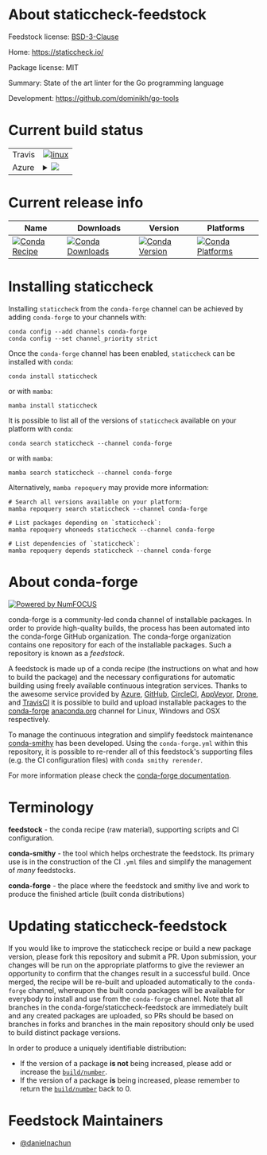About staticcheck-feedstock
===========================

Feedstock license: [BSD-3-Clause](https://github.com/conda-forge/staticcheck-feedstock/blob/main/LICENSE.txt)

Home: https://staticcheck.io/

Package license: MIT

Summary: State of the art linter for the Go programming language

Development: https://github.com/dominikh/go-tools

Current build status
====================


<table><tr>
    <td>Travis</td>
    <td>
      <a href="https://app.travis-ci.com/conda-forge/staticcheck-feedstock">
        <img alt="linux" src="https://img.shields.io/travis/com/conda-forge/staticcheck-feedstock/main.svg?label=Linux">
      </a>
    </td>
  </tr>
    
  <tr>
    <td>Azure</td>
    <td>
      <details>
        <summary>
          <a href="https://dev.azure.com/conda-forge/feedstock-builds/_build/latest?definitionId=23140&branchName=main">
            <img src="https://dev.azure.com/conda-forge/feedstock-builds/_apis/build/status/staticcheck-feedstock?branchName=main">
          </a>
        </summary>
        <table>
          <thead><tr><th>Variant</th><th>Status</th></tr></thead>
          <tbody><tr>
              <td>linux_64</td>
              <td>
                <a href="https://dev.azure.com/conda-forge/feedstock-builds/_build/latest?definitionId=23140&branchName=main">
                  <img src="https://dev.azure.com/conda-forge/feedstock-builds/_apis/build/status/staticcheck-feedstock?branchName=main&jobName=linux&configuration=linux%20linux_64_" alt="variant">
                </a>
              </td>
            </tr><tr>
              <td>linux_aarch64</td>
              <td>
                <a href="https://dev.azure.com/conda-forge/feedstock-builds/_build/latest?definitionId=23140&branchName=main">
                  <img src="https://dev.azure.com/conda-forge/feedstock-builds/_apis/build/status/staticcheck-feedstock?branchName=main&jobName=linux&configuration=linux%20linux_aarch64_" alt="variant">
                </a>
              </td>
            </tr><tr>
              <td>linux_ppc64le</td>
              <td>
                <a href="https://dev.azure.com/conda-forge/feedstock-builds/_build/latest?definitionId=23140&branchName=main">
                  <img src="https://dev.azure.com/conda-forge/feedstock-builds/_apis/build/status/staticcheck-feedstock?branchName=main&jobName=linux&configuration=linux%20linux_ppc64le_" alt="variant">
                </a>
              </td>
            </tr><tr>
              <td>osx_64</td>
              <td>
                <a href="https://dev.azure.com/conda-forge/feedstock-builds/_build/latest?definitionId=23140&branchName=main">
                  <img src="https://dev.azure.com/conda-forge/feedstock-builds/_apis/build/status/staticcheck-feedstock?branchName=main&jobName=osx&configuration=osx%20osx_64_" alt="variant">
                </a>
              </td>
            </tr><tr>
              <td>osx_arm64</td>
              <td>
                <a href="https://dev.azure.com/conda-forge/feedstock-builds/_build/latest?definitionId=23140&branchName=main">
                  <img src="https://dev.azure.com/conda-forge/feedstock-builds/_apis/build/status/staticcheck-feedstock?branchName=main&jobName=osx&configuration=osx%20osx_arm64_" alt="variant">
                </a>
              </td>
            </tr><tr>
              <td>win_64</td>
              <td>
                <a href="https://dev.azure.com/conda-forge/feedstock-builds/_build/latest?definitionId=23140&branchName=main">
                  <img src="https://dev.azure.com/conda-forge/feedstock-builds/_apis/build/status/staticcheck-feedstock?branchName=main&jobName=win&configuration=win%20win_64_" alt="variant">
                </a>
              </td>
            </tr>
          </tbody>
        </table>
      </details>
    </td>
  </tr>
</table>

Current release info
====================

| Name | Downloads | Version | Platforms |
| --- | --- | --- | --- |
| [![Conda Recipe](https://img.shields.io/badge/recipe-staticcheck-green.svg)](https://anaconda.org/conda-forge/staticcheck) | [![Conda Downloads](https://img.shields.io/conda/dn/conda-forge/staticcheck.svg)](https://anaconda.org/conda-forge/staticcheck) | [![Conda Version](https://img.shields.io/conda/vn/conda-forge/staticcheck.svg)](https://anaconda.org/conda-forge/staticcheck) | [![Conda Platforms](https://img.shields.io/conda/pn/conda-forge/staticcheck.svg)](https://anaconda.org/conda-forge/staticcheck) |

Installing staticcheck
======================

Installing `staticcheck` from the `conda-forge` channel can be achieved by adding `conda-forge` to your channels with:

```
conda config --add channels conda-forge
conda config --set channel_priority strict
```

Once the `conda-forge` channel has been enabled, `staticcheck` can be installed with `conda`:

```
conda install staticcheck
```

or with `mamba`:

```
mamba install staticcheck
```

It is possible to list all of the versions of `staticcheck` available on your platform with `conda`:

```
conda search staticcheck --channel conda-forge
```

or with `mamba`:

```
mamba search staticcheck --channel conda-forge
```

Alternatively, `mamba repoquery` may provide more information:

```
# Search all versions available on your platform:
mamba repoquery search staticcheck --channel conda-forge

# List packages depending on `staticcheck`:
mamba repoquery whoneeds staticcheck --channel conda-forge

# List dependencies of `staticcheck`:
mamba repoquery depends staticcheck --channel conda-forge
```


About conda-forge
=================

[![Powered by
NumFOCUS](https://img.shields.io/badge/powered%20by-NumFOCUS-orange.svg?style=flat&colorA=E1523D&colorB=007D8A)](https://numfocus.org)

conda-forge is a community-led conda channel of installable packages.
In order to provide high-quality builds, the process has been automated into the
conda-forge GitHub organization. The conda-forge organization contains one repository
for each of the installable packages. Such a repository is known as a *feedstock*.

A feedstock is made up of a conda recipe (the instructions on what and how to build
the package) and the necessary configurations for automatic building using freely
available continuous integration services. Thanks to the awesome service provided by
[Azure](https://azure.microsoft.com/en-us/services/devops/), [GitHub](https://github.com/),
[CircleCI](https://circleci.com/), [AppVeyor](https://www.appveyor.com/),
[Drone](https://cloud.drone.io/welcome), and [TravisCI](https://travis-ci.com/)
it is possible to build and upload installable packages to the
[conda-forge](https://anaconda.org/conda-forge) [anaconda.org](https://anaconda.org/)
channel for Linux, Windows and OSX respectively.

To manage the continuous integration and simplify feedstock maintenance
[conda-smithy](https://github.com/conda-forge/conda-smithy) has been developed.
Using the ``conda-forge.yml`` within this repository, it is possible to re-render all of
this feedstock's supporting files (e.g. the CI configuration files) with ``conda smithy rerender``.

For more information please check the [conda-forge documentation](https://conda-forge.org/docs/).

Terminology
===========

**feedstock** - the conda recipe (raw material), supporting scripts and CI configuration.

**conda-smithy** - the tool which helps orchestrate the feedstock.
                   Its primary use is in the construction of the CI ``.yml`` files
                   and simplify the management of *many* feedstocks.

**conda-forge** - the place where the feedstock and smithy live and work to
                  produce the finished article (built conda distributions)


Updating staticcheck-feedstock
==============================

If you would like to improve the staticcheck recipe or build a new
package version, please fork this repository and submit a PR. Upon submission,
your changes will be run on the appropriate platforms to give the reviewer an
opportunity to confirm that the changes result in a successful build. Once
merged, the recipe will be re-built and uploaded automatically to the
`conda-forge` channel, whereupon the built conda packages will be available for
everybody to install and use from the `conda-forge` channel.
Note that all branches in the conda-forge/staticcheck-feedstock are
immediately built and any created packages are uploaded, so PRs should be based
on branches in forks and branches in the main repository should only be used to
build distinct package versions.

In order to produce a uniquely identifiable distribution:
 * If the version of a package **is not** being increased, please add or increase
   the [``build/number``](https://docs.conda.io/projects/conda-build/en/latest/resources/define-metadata.html#build-number-and-string).
 * If the version of a package **is** being increased, please remember to return
   the [``build/number``](https://docs.conda.io/projects/conda-build/en/latest/resources/define-metadata.html#build-number-and-string)
   back to 0.

Feedstock Maintainers
=====================

* [@danielnachun](https://github.com/danielnachun/)


